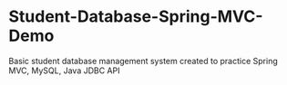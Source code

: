 # Student-Database-Spring-MVC-Demo
Basic student database management system created to practice Spring MVC, MySQL, Java JDBC API
